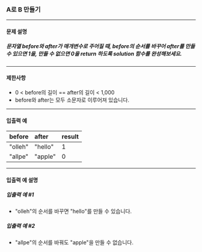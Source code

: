### A로 B 만들기

***

#### 문제 설명
##### 문자열 before와 after가 매개변수로 주어질 때, before의 순서를 바꾸어 after를 만들 수 있으면 1을, 만들 수 없으면 0을 return 하도록 solution 함수를 완성해보세요.

***

#### 제한사항
* 0 < before의 길이 == after의 길이 < 1,000
* before와 after는 모두 소문자로 이루어져 있습니다.

***

#### 입출력 예
before	|after	|result|
|:--    |:--    |:--
"olleh"	|"hello"|	1  |
"allpe"	|"apple"|	0  |

***

#### 입출력 예 설명
##### 입출력 예 #1
* "olleh"의 순서를 바꾸면 "hello"를 만들 수 있습니다.

##### 입출력 예 #2
* "allpe"의 순서를 바꿔도 "apple"을 만들 수 없습니다.